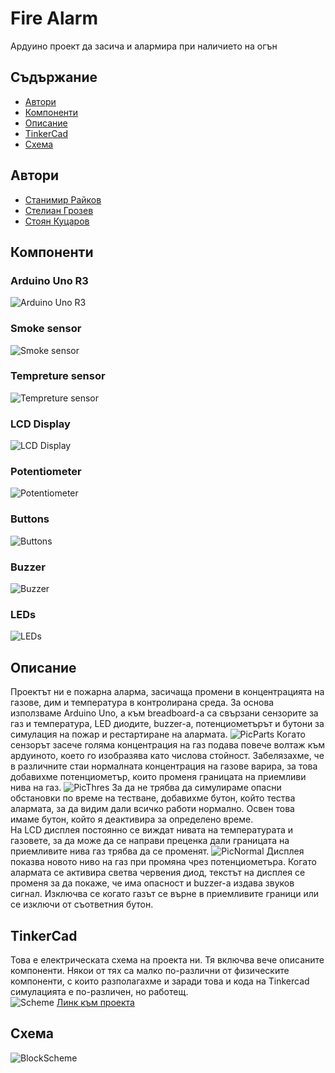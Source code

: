 # Fire Alarm

Ардуино проект да засича и алармира при наличието на огън


## Съдържание
- [Автори](#Автори)
- [Компоненти](#Компоненти)
- [Описание](#Описание)
- [TinkerCad](#TinkerCad)
- [Схема](#Схема)

## Автори

- [Станимир Райков](https://github.com/StanimirRaykov)
- [Стелиан Грозев](https://github.com/NqkoiNqkojsi)
- [Стоян Куцаров](https://github.com/StoyanKucarov)


## Компоненти
### Arduino Uno R3
![Arduino Uno R3](Assets/arduino.png)
### Smoke sensor
![Smoke sensor](Assets/gas.png)
### Tempreture sensor
![Tempreture sensor](Assets/temp.png)
### LCD Display
![LCD Display](Assets/lcd.png)
### Potentiometer
![Potentiometer](Assets/potentiometer.png)
### Buttons
![Buttons](Assets/buttons.png)
### Buzzer
![Buzzer](Assets/buzzer.png)
### LEDs
![LEDs](Assets/diodes.png)

## Описание
Проектът ни е пожарна аларма, засичаща промени в концентрацията на газове, дим и температура в контролирана среда. За основа използваме Arduino Uno, а към breadboard-a са свързани сензорите за газ и температура, LED диодите, buzzer-a, потенциометърът и бутони за симулация на пожар и рестартиране на алармата. 
![PicParts](Assets/Components.png)
Когато сензорът засече голяма концентрация на газ подава повече волтаж към ардуиното, което го изобразява като числова стойност. Забелязахме, че в различните стаи нормалната концентрация на газове варира, за това добавихме потенциометър, които променя границата на приемливи нива на газ. 
![PicThres](Pics/PicParts.jpg)
За да не трябва да симулираме опасни обстановки по време на тестване, добавихме бутон, който тества алармата, за да видим дали всичко работи нормално. Освен това имаме бутон, който я деактивира за определено време.</br>
На LCD дисплея постоянно се виждат нивата на температурата и газовете, за да може да се направи преценка дали границата на приемливите нива газ трябва да се променят. 
![PicNormal](Assets/PicNorm.jpg)
Дисплея показва новото ниво на газ при промяна чрез потенциометъра. Когато алармата се активира светва червения диод, текстът на дисплея се променя за да покаже, че има опасност и buzzer-a издава звуков сигнал. Изключва се когато газът се върне в приемливите граници или се изключи от съответния бутон.
## TinkerCad
Това е електрическата схема на проекта ни. Тя включва вече описаните компоненти. Някои от тях са малко по-различни от физическите компоненти, с които разполагахме и заради това и кода на Tinkercad симулацията е по-различен, но работещ. </br>
![Scheme](Assets/Thinker.PNG)
[Линк към проекта](https://www.tinkercad.com/things/73Vmj3uctmr-fire-alarm/editel?sharecode=-ZLLZeEerQ_WBVAjuvz5LY760c4C4uISC7WW1tUkoZA)
## Cхема
![BlockScheme](Assets/FlowChart.png)
